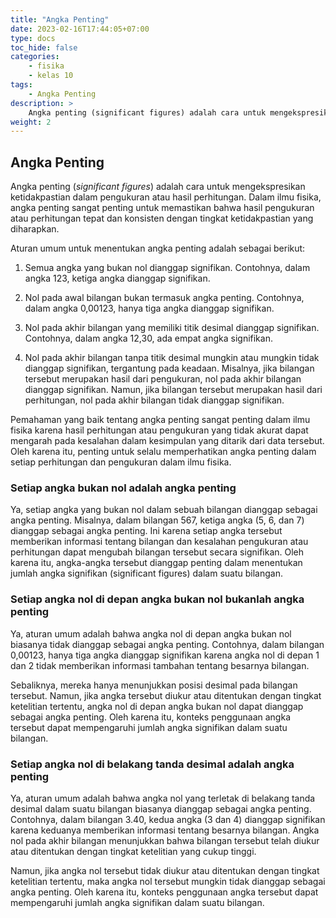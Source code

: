 ```yaml
---
title: "Angka Penting"
date: 2023-02-16T17:44:05+07:00
type: docs
toc_hide: false
categories:
    - fisika
    - kelas 10
tags:
    - Angka Penting
description: >
    Angka penting (significant figures) adalah cara untuk mengekspresikan ketidakpastian dalam pengukuran atau hasil perhitungan.
weight: 2
---
```


## Angka Penting

Angka penting (*significant figures*) adalah cara untuk mengekspresikan ketidakpastian dalam pengukuran atau hasil perhitungan. Dalam ilmu fisika, angka penting sangat penting untuk memastikan bahwa hasil pengukuran atau perhitungan tepat dan konsisten dengan tingkat ketidakpastian yang diharapkan.

Aturan umum untuk menentukan angka penting adalah sebagai berikut:

1. Semua angka yang bukan nol dianggap signifikan. Contohnya, dalam angka 123, ketiga angka dianggap signifikan.

2. Nol pada awal bilangan bukan termasuk angka penting. Contohnya, dalam angka 0,00123, hanya tiga angka dianggap signifikan.

3. Nol pada akhir bilangan yang memiliki titik desimal dianggap signifikan. Contohnya, dalam angka 12,30, ada empat angka signifikan.

4. Nol pada akhir bilangan tanpa titik desimal mungkin atau mungkin tidak dianggap signifikan, tergantung pada keadaan. Misalnya, jika bilangan tersebut merupakan hasil dari pengukuran, nol pada akhir bilangan dianggap signifikan. Namun, jika bilangan tersebut merupakan hasil dari perhitungan, nol pada akhir bilangan tidak dianggap signifikan.

Pemahaman yang baik tentang angka penting sangat penting dalam ilmu fisika karena hasil perhitungan atau pengukuran yang tidak akurat dapat mengarah pada kesalahan dalam kesimpulan yang ditarik dari data tersebut. Oleh karena itu, penting untuk selalu memperhatikan angka penting dalam setiap perhitungan dan pengukuran dalam ilmu fisika.

### Setiap angka bukan nol adalah angka penting

Ya, setiap angka yang bukan nol dalam sebuah bilangan dianggap sebagai angka penting. Misalnya, dalam bilangan 567, ketiga angka (5, 6, dan 7) dianggap sebagai angka penting. Ini karena setiap angka tersebut memberikan informasi tentang bilangan dan kesalahan pengukuran atau perhitungan dapat mengubah bilangan tersebut secara signifikan. Oleh karena itu, angka-angka tersebut dianggap penting dalam menentukan jumlah angka signifikan (significant figures) dalam suatu bilangan.

### Setiap angka nol di depan angka bukan nol bukanlah angka penting

Ya, aturan umum adalah bahwa angka nol di depan angka bukan nol biasanya tidak dianggap sebagai angka penting. Contohnya, dalam bilangan 0,00123, hanya tiga angka dianggap signifikan karena angka nol di depan 1 dan 2 tidak memberikan informasi tambahan tentang besarnya bilangan.

Sebaliknya, mereka hanya menunjukkan posisi desimal pada bilangan tersebut. Namun, jika angka tersebut diukur atau ditentukan dengan tingkat ketelitian tertentu, angka nol di depan angka bukan nol dapat dianggap sebagai angka penting. Oleh karena itu, konteks penggunaan angka tersebut dapat mempengaruhi jumlah angka signifikan dalam suatu bilangan.

### Setiap angka nol di belakang tanda desimal adalah angka penting

Ya, aturan umum adalah bahwa angka nol yang terletak di belakang tanda desimal dalam suatu bilangan biasanya dianggap sebagai angka penting. Contohnya, dalam bilangan 3.40, kedua angka (3 dan 4) dianggap signifikan karena keduanya memberikan informasi tentang besarnya bilangan. Angka nol pada akhir bilangan menunjukkan bahwa bilangan tersebut telah diukur atau ditentukan dengan tingkat ketelitian yang cukup tinggi.

Namun, jika angka nol tersebut tidak diukur atau ditentukan dengan tingkat ketelitian tertentu, maka angka nol tersebut mungkin tidak dianggap sebagai angka penting. Oleh karena itu, konteks penggunaan angka tersebut dapat mempengaruhi jumlah angka signifikan dalam suatu bilangan.
